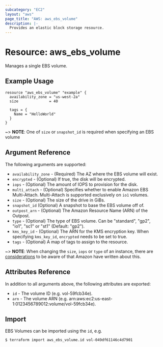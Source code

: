 ```yaml
---
subcategory: "EC2"
layout: "aws"
page_title: "AWS: aws_ebs_volume"
description: |-
  Provides an elastic block storage resource.
---
```


# Resource: aws_ebs_volume

Manages a single EBS volume.

## Example Usage

```hcl
resource "aws_ebs_volume" "example" {
  availability_zone = "us-west-2a"
  size              = 40

  tags = {
    Name = "HelloWorld"
  }
}
```

~> **NOTE**: One of `size` or `snapshot_id` is required when specifying an EBS volume

## Argument Reference

The following arguments are supported:

* `availability_zone` - (Required) The AZ where the EBS volume will exist.
* `encrypted` - (Optional) If true, the disk will be encrypted.
* `iops` - (Optional) The amount of IOPS to provision for the disk.
* `multi_attach` - (Optional) Specifies whether to enable Amazon EBS Multi-Attach. Multi-Attach is supported exclusively on `io1` volumes.
* `size` - (Optional) The size of the drive in GiBs.
* `snapshot_id` (Optional) A snapshot to base the EBS volume off of.
* `outpost_arn` - (Optional) The Amazon Resource Name (ARN) of the Outpost.
* `type` - (Optional) The type of EBS volume. Can be "standard", "gp2", "io1", "sc1" or "st1" (Default: "gp2").
* `kms_key_id` - (Optional) The ARN for the KMS encryption key. When specifying `kms_key_id`, `encrypted` needs to be set to true.
* `tags` - (Optional) A map of tags to assign to the resource.

~> **NOTE**: When changing the `size`, `iops` or `type` of an instance, there are [considerations](http://docs.aws.amazon.com/AWSEC2/latest/UserGuide/considerations.html) to be aware of that Amazon have written about this.

## Attributes Reference

In addition to all arguments above, the following attributes are exported:

* `id` - The volume ID (e.g. vol-59fcb34e).
* `arn` - The volume ARN (e.g. arn:aws:ec2:us-east-1:0123456789012:volume/vol-59fcb34e).


## Import

EBS Volumes can be imported using the `id`, e.g.

```
$ terraform import aws_ebs_volume.id vol-049df61146c4d7901
```

